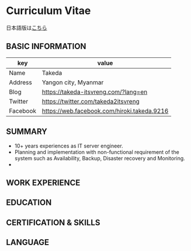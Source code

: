 # Curriculum Vitae

日本語版は[こちら](https://github.com/takeda-itsvreng/curriculum-vitae/blob/master/README.md)

## BASIC INFORMATION

| key | value |
----|----
| Name | Takeda |
| Address | Yangon city, Myanmar |
| Blog | https://takeda-itsvreng.com/?lang=en |
| Twitter | https://twitter.com/takeda2itsvreng |
| Facebook | https://web.facebook.com/hiroki.takeda.9216 |

## SUMMARY

- 10+ years experiences as IT server engineer.
- Planning and implementation with non-functional requirement of the system such as Availability, Backup, Disaster recovery and Monitoring.
- 

## WORK EXPERIENCE
## EDUCATION
## CERTIFICATION & SKILLS
## LANGUAGE
